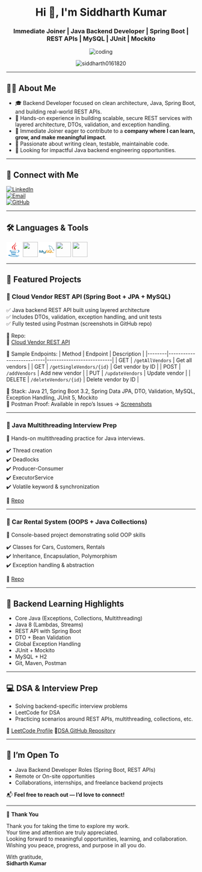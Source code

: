 <h1 align="center">Hi 👋, I'm Siddharth Kumar</h1>  
<h3 align="center">Immediate Joiner | Java Backend Developer | Spring Boot | REST APIs | MySQL | JUnit | Mockito</h3>

<p align="center">
  <img src="https://user-images.githubusercontent.com/55389276/140866485-8fb1c876-9a8f-4d6a-98dc-08c4981eaf70.gif" alt="coding" width="400"/>
</p>

<p align="center">
  <img src="https://komarev.com/ghpvc/?username=siddharth0161820&label=Profile%20views&color=0e75b6&style=flat" alt="siddharth0161820" />
</p>

---

## 👨‍💻 About Me

- 🎓 Backend Developer focused on clean architecture, Java, Spring Boot, and building real-world REST APIs.  
- 🧠 Hands-on experience in building scalable, secure REST services with layered architecture, DTOs, validation, and exception handling.  
- 💼 Immediate Joiner eager to contribute to a **company where I can learn, grow, and make meaningful impact**.  
- 🔄 Passionate about writing clean, testable, maintainable code.  
- 🎯 Looking for impactful Java backend engineering opportunities.

---

## 🔗 Connect with Me

[![LinkedIn](https://img.shields.io/badge/LinkedIn-blue?style=for-the-badge&logo=linkedin)](https://www.linkedin.com/in/siddharthkumar16/)  
[![Email](https://img.shields.io/badge/Email-grey?style=for-the-badge&logo=gmail)](mailto:siddharth0161820@gmail.com)  
[![GitHub](https://img.shields.io/badge/GitHub-black?style=for-the-badge&logo=github)](https://github.com/siddharth0161820)

---

## 🛠️ Languages & Tools

<p align="left">
  <img src="https://raw.githubusercontent.com/devicons/devicon/master/icons/java/java-original.svg" width="40" height="40"/>
  <img src="https://www.vectorlogo.zone/logos/springio/springio-icon.svg" width="40" height="40"/>
  <img src="https://raw.githubusercontent.com/devicons/devicon/master/icons/mysql/mysql-original-wordmark.svg" width="40" height="40"/>
  <img src="https://www.vectorlogo.zone/logos/getpostman/getpostman-icon.svg" width="40" height="40"/>
  <img src="https://www.vectorlogo.zone/logos/git-scm/git-scm-icon.svg" width="40" height="40"/>
</p>

---

## 📂 Featured Projects

### 🔹 Cloud Vendor REST API (Spring Boot + JPA + MySQL)

✅ Java backend REST API built using layered architecture  
✅ Includes DTOs, validation, exception handling, and unit tests  
✅ Fully tested using Postman (screenshots in GitHub repo)

📁 Repo:  
🔗 [Cloud Vendor REST API](https://github.com/siddharth0161820/cloud-vendor-rest-api)

📮 Sample Endpoints:
| Method | Endpoint                  | Description               |
|--------|---------------------------|---------------------------|
| GET    | `/getAllVendors`          | Get all vendors           |
| GET    | `/getSingleVendors/{id}`  | Get vendor by ID          |
| POST   | `/addVendors`             | Add new vendor            |
| PUT    | `/updateVendors`          | Update vendor             |
| DELETE | `/deleteVendors/{id}`     | Delete vendor by ID       |

🧪 Stack: Java 21, Spring Boot 3.2, Spring Data JPA, DTO, Validation, MySQL, Exception Handling, JUnit 5, Mockito  
📸 Postman Proof: Available in repo’s Issues → [Screenshots](https://github.com/siddharth0161820/cloud-vendor-rest-api/issues/1)

---

### 🔹 Java Multithreading Interview Prep

🧠 Hands-on multithreading practice for Java interviews.

✔️ Thread creation  
✔️ Deadlocks  
✔️ Producer-Consumer  
✔️ ExecutorService  
✔️ Volatile keyword & synchronization

🔗 [Repo](https://github.com/siddharth0161820/Java-Multithreading-Interview-Prep)

---

### 🔹 Car Rental System (OOPS + Java Collections)

🚗 Console-based project demonstrating solid OOP skills

✔️ Classes for Cars, Customers, Rentals  
✔️ Inheritance, Encapsulation, Polymorphism  
✔️ Exception handling & abstraction

🔗 [Repo](https://github.com/siddharth0161820/CAR-RENTAL-SYSTEM-PROJECT-USING-JAVA-OOPS-CONCEPT)

---

## 📘 Backend Learning Highlights

- Core Java (Exceptions, Collections, Multithreading)  
- Java 8 (Lambdas, Streams)  
- REST API with Spring Boot  
- DTO + Bean Validation  
- Global Exception Handling  
- JUnit + Mockito  
- MySQL + H2  
- Git, Maven, Postman

---

## 💻 DSA & Interview Prep

- Solving backend-specific interview problems  
- LeetCode for DSA  
- Practicing scenarios around REST APIs, multithreading, collections, etc.

🔗 [LeetCode Profile](https://leetcode.com/siddharth0161820/)
🔗[DSA GitHub Repository](https://github.com/siddharth0161820/DSA-Preparation)

---

## 💼 I’m Open To

- Java Backend Developer Roles (Spring Boot, REST APIs)  
- Remote or On-site opportunities  
- Collaborations, internships, and freelance backend projects  

📬 **Feel free to reach out — I’d love to connect!**

---

🙏 **Thank You**

Thank you for taking the time to explore my work.  
Your time and attention are truly appreciated.  
Looking forward to meaningful opportunities, learning, and collaboration.  
Wishing you peace, progress, and purpose in all you do.  

With gratitude,  
**Sidharth Kumar**


